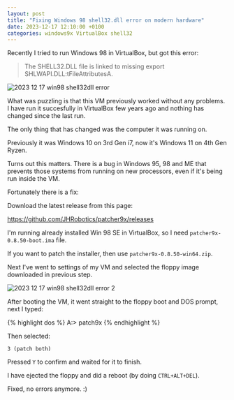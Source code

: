 ```yaml
---
layout: post
title: "Fixing Windows 98 shell32.dll error on modern hardware"
date: 2023-12-17 12:10:00 +0100
categories: windows9x VirtualBox shell32
---
```


Recently I tried to run Windows 98 in VirtualBox, but got this error:

> The SHELL32.DLL file is linked to missing export SHLWAPI.DLL:tFileAttributesA.


![2023 12 17 win98 shell32dll error](https://oratowski.com/assets/images/2023-12-17-win98-shell32dll-error.png)

What was puzzling is that this VM previously worked without any problems. I have run it succesfully in VirtualBox few years ago and nothing has changed since the last run.

The only thing that has changed was the computer it was running on.

Previously it was Windows 10 on 3rd Gen i7, now it's Windows 11 on 4th Gen Ryzen.

Turns out this matters. There is a bug in Windows 95, 98 and ME that prevents those systems from running on new processors, even if it's being run inside the VM.

Fortunately there is a fix:

Download the latest release from this page:

https://github.com/JHRobotics/patcher9x/releases

I'm running already installed Win 98 SE in VirtualBox, so I need `patcher9x-0.8.50-boot.ima` file.

If you want to patch the installer, then use `patcher9x-0.8.50-win64.zip`.

Next I've went to settings of my VM and selected the floppy image downloaded in previous step.

![2023 12 17 win98 shell32dll error 2](https://oratowski.com/assets/images/2023-12-17-win98-shell32dll-error-2.png)

After booting the VM, it went straight to the floppy boot and DOS prompt, next I typed:

{% highlight dos %}
A:\> patch9x
{% endhighlight %}

Then selected:

`3 (patch both)`

Pressed `Y` to confirm and waited for it to finish.

I have ejected the floppy and did a reboot (by doing `CTRL+ALT+DEL`).

Fixed, no errors anymore. :)